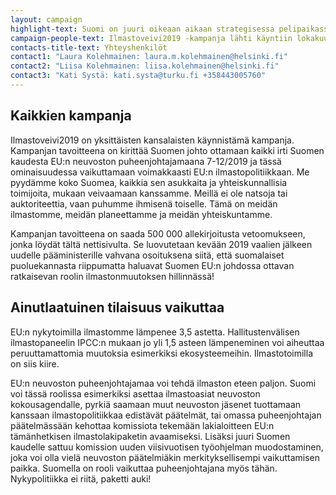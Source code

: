 ```yaml
---
layout: campaign
highlight-text: Suomi on juuri oikeaan aikaan strategisessa pelipaikassa, ratkaisijan roolissa maailman kohtalonhetkillä. Meillä on ainutlaatuinen tilaisuus, mutta onko meillä tahto? 
campaign-people-text: Ilmastoveivi2019 -kampanja lähti käyntiin lokakuussa 2018 yksityishenkilöiden aloitteesta. Mukaan on lähtenyt 300 vapaaehtoista ja lukuiset yhteistyötahot ovat ilmoittaneet kiinnostuksestaan tukea kampanjaa. Kampanja on poliittisesti sitoutumaton ja pyörii täysin vapaaehtoisvoimin.
contacts-title-text: Yhteyshenkilöt
contact1: "Laura Kolehmainen: laura.m.kolehmainen@helsinki.fi"
contact2: "Liisa Kolehmainen: liisa.kolehmainen@helsinki.fi"
contact3: "Kati Systä: kati.systa@turku.fi +358443005760"
---
```


## Kaikkien kampanja

Ilmastoveivi2019 on yksittäisten kansalaisten käynnistämä kampanja. Kampanjan tavoitteena on kirittää Suomen johto ottamaan kaikki irti Suomen kaudesta EU:n neuvoston puheenjohtajamaana 7-12/2019 ja tässä ominaisuudessa vaikuttamaan voimakkaasti EU:n ilmastopolitiikkaan. Me pyydämme koko Suomea, kaikkia sen asukkaita ja yhteiskunnallisia toimijoita, mukaan veivaamaan kanssamme. Meillä ei ole natsoja tai auktoriteettia, vaan puhumme ihmisenä toiselle. Tämä on meidän ilmastomme, meidän planeettamme ja meidän yhteiskuntamme.

Kampanjan tavoitteena on saada 500 000 allekirjoitusta vetoomukseen, jonka löydät tältä nettisivulta. Se luovutetaan kevään 2019 vaalien jälkeen uudelle pääministerille vahvana osoituksena siitä, että suomalaiset puoluekannasta riippumatta haluavat Suomen EU:n johdossa ottavan ratkaisevan roolin ilmastonmuutoksen hillinnässä!

## Ainutlaatuinen tilaisuus vaikuttaa

EU:n nykytoimilla ilmastomme lämpenee 3,5 astetta. Hallitustenvälisen ilmastopaneelin IPCC:n mukaan jo yli 1,5 asteen lämpeneminen voi aiheuttaa peruuttamattomia muutoksia esimerkiksi ekosysteemeihin. Ilmastotoimilla on siis kiire.

EU:n neuvoston puheenjohtajamaa voi tehdä ilmaston eteen paljon. Suomi voi tässä roolissa esimerkiksi asettaa ilmastoasiat neuvoston kokousagendalle, pyrkiä saamaan muut neuvoston jäsenet tuottamaan kanssaan ilmastopolitiikkaa edistävät päätelmät, tai omassa puheenjohtajan päätelmässään kehottaa komissiota tekemään lakialoitteen EU:n tämänhetkisen ilmastolakipaketin avaamiseksi. Lisäksi juuri Suomen kaudelle sattuu komission uuden viisivuotisen työohjelman muodostaminen, joka voi olla vielä neuvoston päätelmiäkin merkityksellisempi vaikuttamisen paikka. Suomella on rooli vaikuttaa puheenjohtajana myös tähän. Nykypolitiikka ei riitä, paketti auki!



